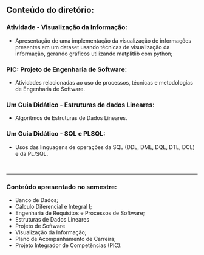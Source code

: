 ## **Conteúdo do diretório:**

### **Atividade - Visualização da Informação:**
- Apresentação de uma implementação da visualização de informações presentes em um dataset usando técnicas de visualização da informação, gerando gráficos utilizando matplitlib com python;

### **PIC: Projeto de Engenharia de Software:**
- Atividades relacionadas ao uso de processos, técnicas e metodologias de Engenharia de Software.

### **Um Guia Didático - Estruturas de dados Lineares:**
- Algoritmos de Estruturas de Dados Lineares.

### **Um Guia Didático - SQL e PLSQL:**
- Usos das linguagens de operações da SQL (DDL, DML, DQL, DTL, DCL) e da PL/SQL.

</br><hr>

### **Conteúdo apresentado no semestre:**

- Banco de Dados;
- Cálculo Diferencial e Integral I;
- Engenharia de Requísitos e Processos de Software;
- Estruturas de Dados Lineares
- Projeto de Software
- Visualização da Informação;
- Plano de Acompanhamento de Carreira;
- Projeto Integrador de Competências (PIC).
